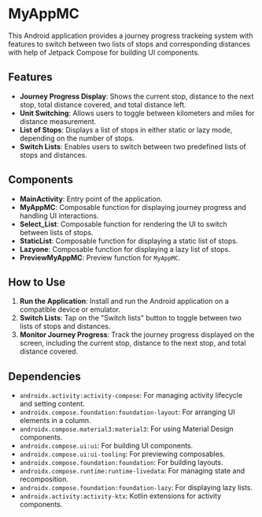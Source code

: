# MyAppMC

This Android application provides a journey progress trackeing system with features to switch between two lists of stops and corresponding distances with help of Jetpack Compose for building UI components.

## Features

- **Journey Progress Display**: Shows the current stop, distance to the next stop, total distance covered, and total distance left.
- **Unit Switching**: Allows users to toggle between kilometers and miles for distance measurement.
- **List of Stops**: Displays a list of stops in either static or lazy mode, depending on the number of stops.
- **Switch Lists**: Enables users to switch between two predefined lists of stops and distances.

## Components

- **MainActivity**: Entry point of the application.
- **MyAppMC**: Composable function for displaying journey progress and handling UI interactions.
- **Select_List**: Composable function for rendering the UI to switch between lists of stops.
- **StaticList**: Composable function for displaying a static list of stops.
- **Lazyone**: Composable function for displaying a lazy list of stops.
- **PreviewMyAppMC**: Preview function for `MyAppMC`.

##  How to Use

1. **Run the Application**: Install and run the Android application on a compatible device or emulator.
2. **Switch Lists**: Tap on the "Switch lists" button to toggle between two lists of stops and distances.
3. **Monitor Journey Progress**: Track the journey progress displayed on the screen, including the current stop, distance to the next stop, and total distance covered.

## Dependencies

- `androidx.activity:activity-compose`: For managing activity lifecycle and setting content.
- `androidx.compose.foundation:foundation-layout`: For arranging UI elements in a column.
- `androidx.compose.material3:material3`: For using Material Design components.
- `androidx.compose.ui:ui`: For building UI components.
- `androidx.compose.ui:ui-tooling`: For previewing composables.
- `androidx.compose.foundation:foundation`: For building layouts.
- `androidx.compose.runtime:runtime-livedata`: For managing state and recomposition.
- `androidx.compose.foundation:foundation-lazy`: For displaying lazy lists.
- `androidx.activity:activity-ktx`: Kotlin extensions for activity components.
